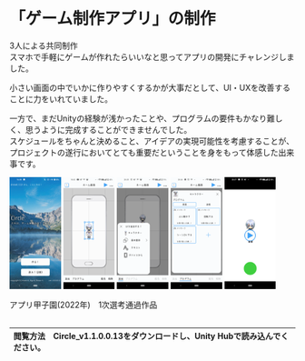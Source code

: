 # 「ゲーム制作アプリ」の制作

3人による共同制作<br>
スマホで手軽にゲームが作れたらいいなと思ってアプリの開発にチャレンジしました。

小さい画面の中でいかに作りやすくするかが大事だとして、UI・UXを改善することに力をいれていました。

一方で、まだUnityの経験が浅かったことや、プログラムの要件もかなり難しく、思うように完成することができませんでした。<br>
スケジュールをちゃんと決めること、アイデアの実現可能性を考慮することが、プロジェクトの遂行においてとても重要だということを身をもって体感した出来事です。

<img src="https://github.com/zakky-daily/circle/blob/main/screenshots/1.png" width=18%> <img src="https://github.com/zakky-daily/circle/blob/main/screenshots/2.png" width=18%>
<img src="https://github.com/zakky-daily/circle/blob/main/screenshots/3.png" width=18%>
<img src="https://github.com/zakky-daily/circle/blob/main/screenshots/4.png" width=18%>
<img src="https://github.com/zakky-daily/circle/blob/main/screenshots/5.png" width=18%>

アプリ甲子園(2022年)　1次選考通過作品<br><br>

|閲覧方法　Circle_v1.1.0.0.13をダウンロードし、Unity Hubで読み込んでください。|
|:-|
